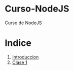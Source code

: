 # Curso-NodeJS
Curso de NodeJS


# Indice

1. [Introduccion](./introduccion.md)
2. [Clase 1](./clase1/introduccion.md)